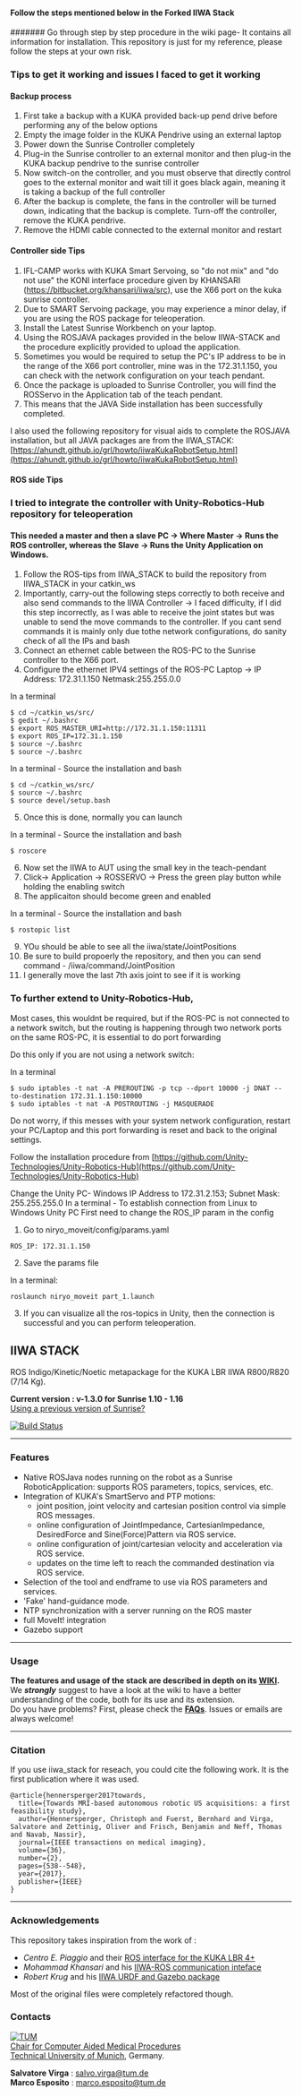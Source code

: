 #### Follow the steps mentioned below in the Forked IIWA Stack
####### Go through step by step procedure in the wiki page- It contains all information for installation.
This repository is just for my reference, please follow the steps at your own risk.

### Tips to get it working and issues I faced to get it working

#### Backup process
1. First take a backup with a KUKA provided back-up pend drive before performing any of the below options
2. Empty the image folder in the KUKA Pendrive using an external laptop
3. Power down the Sunrise Controller completely
4. Plug-in the Sunrise controller to an external monitor and then plug-in the KUKA backup pendrive to the sunrise controller
5. Now switch-on the controller, and you must observe that directly control goes to the external monitor and wait till it goes black again, meaning it is taking a backup of the full controller
6. After the backup is complete, the fans in the controller will be turned down, indicating that the backup is complete. Turn-off the controller, remove the KUKA pendrive.
7. Remove the HDMI cable connected to the external monitor and restart

#### Controller side Tips
1. IFL-CAMP works with KUKA Smart Servoing, so "do not mix" and "do not use" the KONI interface procedure given by KHANSARI (https://bitbucket.org/khansari/iiwa/src), use the X66 port on the kuka sunrise controller.
2. Due to SMART Servoing package, you may experience a minor delay, if you are using the ROS package for teleoperation.
3. Install the Latest Sunrise Workbench on your laptop.
4. Using the ROSJAVA packages provided in the below IIWA-STACK and the procedure explicitly provided to upload  the application.
5. Sometimes you would be required to setup the PC's IP address to be in the range of the X66 port controller, mine was in the 172.31.1.150, you can check with the network configuration on your teach pendant.
6. Once the package is uploaded to Sunrise Controller, you will find the ROSServo in the Application tab of the teach pendant.
7. This means that the JAVA Side installation has been successfully completed.

I also used the following repository for visual aids to complete the ROSJAVA installation, but all JAVA packages are from the IIWA_STACK:
[https://ahundt.github.io/grl/howto/iiwaKukaRobotSetup.html](https://ahundt.github.io/grl/howto/iiwaKukaRobotSetup.html)

#### ROS side Tips
### I tried to integrate the controller with Unity-Robotics-Hub repository for teleoperation
#### This needed a master and then a slave PC -> Where Master -> Runs the ROS controller, whereas the Slave -> Runs the Unity Application on Windows.

1. Follow the ROS-tips from IIWA_STACK to build the repository from IIWA_STACK in your catkin_ws
2. Importantly, carry-out the following steps correctly to both receive and also send commands to the IIWA Controller -> I faced difficulty, if I did this step incorrectly, as I was able to receive the joint states but was unable to send the move commands to the controller. If you cant send commands it is mainly only due tothe network configurations, do sanity check of all the IPs and bash
3. Connect an ethernet cable between the ROS-PC to the Sunrise controller to the X66 port.
4. Configure the ethernet IPV4 settings of the ROS-PC Laptop -> IP Address: 172.31.1.150 Netmask:255.255.0.0

In a terminal
```
$ cd ~/catkin_ws/src/
$ gedit ~/.bashrc
$ export ROS_MASTER_URI=http://172.31.1.150:11311
$ export ROS_IP=172.31.1.150
$ source ~/.bashrc
$ source ~/.bashrc
```
In a terminal - Source the installation and bash
```
$ cd ~/catkin_ws/src/
$ source ~/.bashrc
$ source devel/setup.bash
```

5. Once this is done, normally you can launch

In a terminal - Source the installation and bash
```
$ roscore
```

6. Now set the IIWA to AUT using the small key in the teach-pendant
7. Click-> Application -> ROSSERVO -> Press the green play button while holding the enabling switch
8. The applicaiton should become green and enabled

In a terminal - Source the installation and bash
```
$ rostopic list
```
9. YOu should be able to see all the iiwa/state/JointPositions
10. Be sure to build propoerly the repository, and then you can send command - /iiwa/command/JointPosition
11. I generally move the last 7th axis joint to see if it is working

### To further extend to Unity-Robotics-Hub, 

Most cases, this wouldnt be required, but if the ROS-PC is not connected to a network switch, but the routing is happening through two network ports on the same ROS-PC, it is essential to do port forwarding

Do this only if you are not using a network switch:

In a terminal
```
$ sudo iptables -t nat -A PREROUTING -p tcp --dport 10000 -j DNAT --to-destination 172.31.1.150:10000
$ sudo iptables -t nat -A POSTROUTING -j MASQUERADE
```

Do not worry, if this messes with your system network configuration, restart your PC/Laptop and this port forwarding is reset and back to the original settings.

Follow the installation procedure from [https://github.com/Unity-Technologies/Unity-Robotics-Hub](https://github.com/Unity-Technologies/Unity-Robotics-Hub)

Change the Unity PC- Windows IP Address to 172.31.2.153; Subnet Mask: 255.255.255.0
In a terminal - To establish connection from Linux to Windows Unity PC
First need to change the ROS_IP param in the config
1. Go to niryo_moveit/config/params.yaml
```
ROS_IP: 172.31.1.150
```

2. Save the params file

In a terminal:
```
roslaunch niryo_moveit part_1.launch 
```
3. If you can visualize all the ros-topics in Unity, then the connection is successful and you can perform teleoperation.




  

## IIWA STACK
ROS Indigo/Kinetic/Noetic metapackage for the KUKA LBR IIWA R800/R820 (7/14 Kg).

**Current version : v-1.3.0 for Sunrise 1.10 - 1.16**    
[Using a previous version of Sunrise?](https://github.com/SalvoVirga/iiwa_stack/wiki/FAQ#which-version-of-sunriseossunrise-workbench-is-supported)    

[![Build Status](https://dl.circleci.com/status-badge/img/gh/IFL-CAMP/iiwa_stack/tree/master.svg?style=svg)](https://dl.circleci.com/status-badge/redirect/gh/IFL-CAMP/iiwa_stack/tree/master)

___
### Features
- Native ROSJava nodes running on the robot as a Sunrise RoboticApplication: supports ROS parameters, topics, services, etc.
- Integration of KUKA's SmartServo and PTP motions:
  - joint position, joint velocity and cartesian position control via simple ROS messages. 
  - online configuration of JointImpedance, CartesianImpedance, DesiredForce and Sine(Force)Pattern via ROS service.
  - online configuration of joint/cartesian velocity and acceleration via ROS service.
  - updates on the time left to reach the commanded destination via ROS service.
- Selection of the tool and endframe to use via ROS parameters and services.
- 'Fake' hand-guidance mode.
- NTP synchronization with a server running on the ROS master
- full MoveIt! integration
- Gazebo support

___
### Usage
__The features and usage of the stack are described in depth on its  [WIKI][8].__  
We **_strongly_** suggest to have a look at the wiki to have a better understanding of the code, both for its use and its extension.     
Do you have problems? First, please check the [**FAQs**](https://github.com/SalvoVirga/iiwa_stack/wiki/FAQ). Issues or emails are always welcome!

___
### Citation

If you use iiwa_stack for reseach, you could cite the following work. It is the first publication where it was used.

    @article{hennersperger2017towards,
      title={Towards MRI-based autonomous robotic US acquisitions: a first feasibility study},
      author={Hennersperger, Christoph and Fuerst, Bernhard and Virga, Salvatore and Zettinig, Oliver and Frisch, Benjamin and Neff, Thomas and Navab, Nassir},
      journal={IEEE transactions on medical imaging},
      volume={36},
      number={2},
      pages={538--548},
      year={2017},
      publisher={IEEE}
    }

___
### Acknowledgements
This repository takes inspiration from the work of :
- _Centro E. Piaggio_ and their [ROS interface for the KUKA LBR 4+][1]
- _Mohammad Khansari_ and his [IIWA-ROS communication inteface][2] 
- _Robert Krug_ and his [IIWA URDF and Gazebo package][7]      

Most of the original files were completely refactored though.


### Contacts

[![TUM](http://campar.in.tum.de/files/goeblr/TUM_Web_Logo_blau.png "TUM Logo")](http://www.tum.de)      
[Chair for Computer Aided Medical Procedures](http://campar.in.tum.de/)      
[Technical University of Munich](http://www.tum.de), Germany.      

<b>Salvatore Virga</b> : [salvo.virga@tum.de](mailto:salvo.virga@tum.de)      
<b>Marco Esposito</b> : [marco.esposito@tum.de](mailto:marco.esposito@tum.de) 

[1]: https://github.com/CentroEPiaggio/kuka-lwr
[2]: https://bitbucket.org/khansari/iiwa.git
[3]: https://bitbucket.org/khansari/iiwa/src/c4578460d79d5d24f58bf94bd97fb6cb0b6f280f/msg/IIWAMsg.msg
[4]: https://bitbucket.org/khansari/iiwa/wiki/Home
[5]: https://bitbucket.org/khansari/iiwa/src/c4578460d79d5d24f58bf94bd97fb6cb0b6f280f/JavaNode/?at=master
[6]: http://git.lcsr.jhu.edu/cgrauma1/kuka_iiwa_shared
[7]: https://github.com/rtkg/lbr_iiwa
[8]: https://github.com/SalvoVirga/iiwa_stack/wiki
